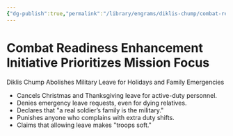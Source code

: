 ```yaml
---
{"dg-publish":true,"permalink":"/library/engrams/diklis-chump/combat-readiness-enhancement-initiative-prioritizes-mission-focus/","tags":["DC/Military","DC/AS2"]}
---
```


# Combat Readiness Enhancement Initiative Prioritizes Mission Focus
Diklis Chump Abolishes Military Leave for Holidays and Family Emergencies
- Cancels Christmas and Thanksgiving leave for active-duty personnel.  
- Denies emergency leave requests, even for dying relatives.  
- Declares that "a real soldier’s family is the military."  
- Punishes anyone who complains with extra duty shifts.  
- Claims that allowing leave makes "troops soft."
